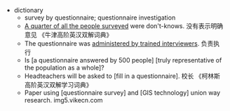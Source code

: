 - dictionary
    - survey by questionnaire; questionnaire investigation
    - [A quarter of all the people surveyed]([[survey]]) were don't-knows. 没有表示明确意见 《牛津高阶英汉双解词典》
    - The questionnaire was [administered by trained interviewers]([[interviewer]]). 负责执行
    - Is [a questionnaire answered by 500 people] [truly representative of the population as a whole]? 
    - Headteachers will be asked to [fill in a questionnaire]. 校长 《柯林斯高阶英汉双解学习词典》
    - Paper using [questionnaire survey] and [GIS technology] union way research. img5.vikecn.com
